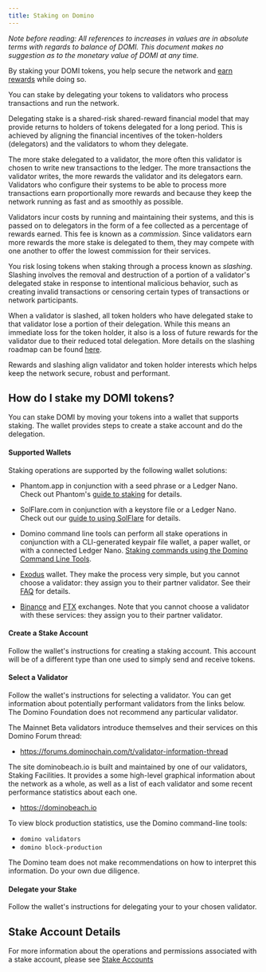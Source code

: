 ```yaml
---
title: Staking on Domino
---
```


_Note before reading: All references to increases in values are in absolute
terms with regards to balance of DOMI.
This document makes no suggestion as to the monetary value of DOMI at any time._

By staking your DOMI tokens, you help secure the network and
[earn rewards](implemented-proposals/staking-rewards.md) while doing so.

You can stake by delegating your tokens to validators who process transactions and run the network.

Delegating stake is a shared-risk shared-reward financial model that may provide
returns to holders of tokens delegated for a long period.
This is achieved by aligning the financial incentives of the token-holders
(delegators) and the validators to whom they delegate.

The more stake delegated to a validator, the more often this validator
is chosen to write new transactions to the ledger. The more transactions
the validator writes, the more rewards the validator and its delegators earn.
Validators who configure their systems to be able to process more transactions
earn proportionally more rewards and
because they keep the network running as fast and as smoothly as possible.

Validators incur costs by running and maintaining their systems, and this is
passed on to delegators in the form of a fee collected as a percentage of
rewards earned. This fee is known as a _commission_. Since validators earn more
rewards the more stake is delegated to them, they may compete with one another
to offer the lowest commission for their services.

You risk losing tokens when staking through a process known as
_slashing_. Slashing involves the removal and destruction of a portion of a
validator's delegated stake in response to intentional malicious behavior,
such as creating invalid transactions or censoring certain types of transactions
or network participants.

When a validator is slashed, all token holders who have delegated stake to that
validator lose a portion of their delegation. While this means an immediate
loss for the token holder, it also is a loss of future rewards for the validator
due to their reduced total delegation. More details on the slashing roadmap can
be found
[here](proposals/optimistic-confirmation-and-slashing.md#slashing-roadmap).

Rewards and slashing align validator and token holder interests which helps keep the network
secure, robust and performant.


## How do I stake my DOMI tokens?

You can stake DOMI by moving your tokens
into a wallet that supports staking.   The wallet provides steps to create a stake account
and do the delegation.

#### Supported Wallets

Staking operations are supported by the following wallet solutions:

- Phantom.app in conjunction with a seed phrase or a Ledger Nano.
  Check out Phantom's [guide to staking](https://phantom.app/blog/domino-staking-in-just-3-clicks) for details.

- SolFlare.com in conjunction with a keystore file or a Ledger Nano.
  Check out our [guide to using SolFlare](wallet-guide/solflare.md) for details.

- Domino command line tools can perform all stake operations in conjunction
  with a CLI-generated keypair file wallet, a paper wallet, or with a connected
  Ledger Nano.
  [Staking commands using the Domino Command Line Tools](cli/delegate-stake.md).

- [Exodus](https://www.exodus.com/) wallet. They make the process very simple,
  but you cannot choose a validator: they assign you to their partner validator.
  See their [FAQ](https://support.exodus.com/article/1551-domino-staking-faq)
  for details.

- [Binance](https://www.binance.com/) and [FTX](https://ftx.com/) exchanges.
  Note that you cannot choose a validator with these services: they assign you
  to their partner validator.

#### Create a Stake Account

Follow the wallet's instructions for creating a staking account.  This account
will be of a different type than one used to simply send and receive tokens.

#### Select a Validator

Follow the wallet's instructions for selecting a validator.  You can get
information about potentially performant validators from the links below.
The Domino Foundation does not recommend any particular validator.

The Mainnet Beta validators introduce themselves and their services on this
Domino Forum thread:

- https://forums.dominochain.com/t/validator-information-thread

The site dominobeach.io is built and maintained by one of our validators,
Staking Facilities. It provides a some high-level graphical information about
the network as a whole, as well as a list of each validator and some recent
performance statistics about each one.

- https://dominobeach.io

To view block production statistics, use the Domino command-line tools:

- `domino validators`
- `domino block-production`

The Domino team does not make recommendations on how to interpret this
information. Do your own due diligence.

#### Delegate your Stake

Follow the wallet's instructions for delegating your to your chosen validator.

## Stake Account Details

For more information about the operations and permissions associated with a
stake account, please see [Stake Accounts](staking/stake-accounts.md)
